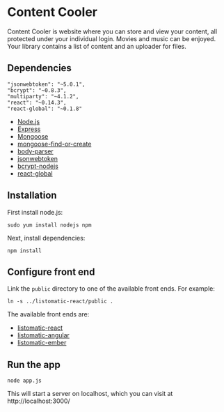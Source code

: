 # Content Cooler

Content Cooler is website where you can store and view your content,
all protected under your individual login. Movies and music can be enjoyed.
Your library contains a list of content and an uploader for files.

## Dependencies

    "jsonwebtoken": "~5.0.1",
    "bcrypt": "~0.8.3",
    "multiparty": "~4.1.2",
    "react": "~0.14.3",
    "react-global": "~0.1.8"


- [Node.js](https://nodejs.org/)
- [Express](http://expressjs.com/)
- [Mongoose](http://mongoosejs.com/)
- [mongoose-find-or-create](https://github.com/drudge/mongoose-findorcreate)
- [body-parser](https://github.com/expressjs/body-parser)
- [jsonwebtoken](https://github.com/auth0/node-jsonwebtoken)
- [bcrypt-nodejs](https://github.com/ncb000gt/node.bcrypt.js)
- [react-global](https://github.com/captivationsoftware/react-global)


## Installation

First install node.js:

```
sudo yum install nodejs npm
```

Next, install dependencies:

```
npm install
```

## Configure front end

Link the `public` directory to one of the available front ends. For example:

```
ln -s ../listomatic-react/public .
```

The available front ends are:

- [listomatic-react](https://github.com/zappala/listomatic-react)
- [listomatic-angular](https://github.com/zappala/listomatic-angular)
- [listomatic-ember](https://github.com/zappala/listomatic-ember)

## Run the app

```
node app.js
```

This will start a server on localhost, which you can visit at http://localhost:3000/

